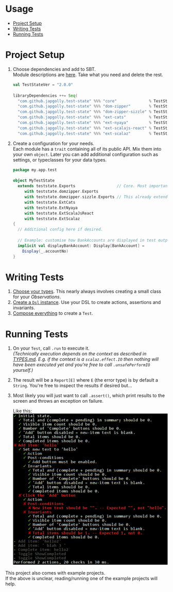 # Usage

- [Project Setup](#project-setup)
- [Writing Tests](#writing-tests)
- [Running Tests](#running-tests)


# Project Setup

1. Choose dependencies and add to SBT.
    <br>Module descriptions are [here](../README.md#modules). Take what you need and delete the rest.
    ```scala
    val TestStateVer = "2.0.0"

    libraryDependencies ++= Seq(
      "com.github.japgolly.test-state" %%% "core"              % TestStateVer % "test",
      "com.github.japgolly.test-state" %%% "dom-zipper"        % TestStateVer % "test",
      "com.github.japgolly.test-state" %%% "dom-zipper-sizzle" % TestStateVer % "test",
      "com.github.japgolly.test-state" %%% "ext-cats"          % TestStateVer % "test",
      "com.github.japgolly.test-state" %%% "ext-nyaya"         % TestStateVer % "test",
      "com.github.japgolly.test-state" %%% "ext-scalajs-react" % TestStateVer % "test",
      "com.github.japgolly.test-state" %%% "ext-scalaz"        % TestStateVer % "test")
    ```

1. Create a configuration for your needs.
    <br>Each module has a `trait` containing all of its public API.
    Mix them into your own `object`. Later you can add additional configuration such as settings,
    or typeclasses for your data types.
    ```scala
    package my.app.test

    object MyTestState
      extends teststate.Exports                  // Core. Most important piece.
         with teststate.domzipper.Exports
         with teststate.domzipper.sizzle.Exports // This already extends above.
         with teststate.ExtCats
         with teststate.ExtNyaya
         with teststate.ExtScalaJsReact
         with teststate.ExtScalaz
    {
      // Additional config here if desired.

      // Example: customise how BankAccounts are displayed in test output.
      implicit val displayBankAccount: Display[BankAccount] =
        Display(_.accountNo)
    }
    ```

# Writing Tests

1. [Choose your types](TYPES.md).
   This nearly always involves creating a small class for your *Observations*.
1. [Create a `Dsl` instance](DSL.md). Use your DSL to create actions, assertions and invariants.
1. [Compose everything](COMPOSE.md) to create a `Test`.

# Running Tests

1. On your `Test`, call `.run` to execute it.
    <br>*(Technically execution depends on the context as described in [TYPES.md](TYPES.md).
    E.g. if the context is a `scalaz.effect.IO` then nothing will have been executed yet and you're free to call `.unsafePerformIO` yourself.)*

1. The result will be a `Report[E]` where `E` (the error type) is by default a `String`.
   You're free to inspect the results if desired but...

1. Most likely you will just want to call `.assert()`, which print results to the screen and throws an exception on failure.

   Like this: ![output example](../example-react/output-fail.png)


This project also comes with example projects.
<br>If the above is unclear, reading/running one of the example projects will help.
